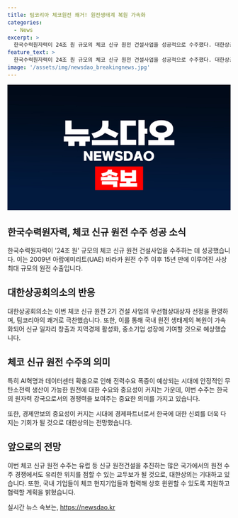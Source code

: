 ```yaml
---
title: 팀코리아 체코원전 쾌거! 원전생태계 복원 가속화
categories:
  - News
excerpt: >
  한국수력원자력이 24조 원 규모의 체코 신규 원전 건설사업을 성공적으로 수주했다. 대한상공회의소는 이에 환영의 뜻을 전하며, 한국 기술력과 정부의 외교노력이 빚어낸 팀코리아의 쾌거로 평가했다. 또한, 이번 수주를 통해 국내 원전 생태계 복원이 가속화되어 신규 일자리 창출, 지역경제 활성화, 협력 중소기업 성장에 기여할 것으로 기대하고 있다. 
feature_text: >
  한국수력원자력이 24조 원 규모의 체코 신규 원전 건설사업을 성공적으로 수주했다. 대한상공회의소는 이에 환영의 뜻을 전하며, 한국 기술력과 정부의 외교노력이 빚어낸 팀코리아의 쾌거로 평가했다. 또한, 이번 수주를 통해 국내 원전 생태계 복원이 가속화되어 신규 일자리 창출, 지역경제 활성화, 협력 중소기업 성장에 기여할 것으로 기대하고 있다. 
image: '/assets/img/newsdao_breakingnews.jpg'
---
```


<p><img src="/assets/img/newsdao_breakingnews.jpg" alt="implanttips 속보" /></p>

<h2 data-ke-size="size26">한국수력원자력, 체코 신규 원전 수주 성공 소식</h2>

<p data-ke-size="size16">한국수력원자력이 '24조 원' 규모의 체코 신규 원전 건설사업을 수주하는 데 성공했습니다. 이는 2009년 아랍에미리트(UAE) 바라카 원전 수주 이후 15년 만에 이루어진 사상 최대 규모의 원전 수출입니다.</p>

<h2 data-ke-size="size24">대한상공회의소의 반응</h2>

<p data-ke-size="size16">대한상공회의소는 이번 체코 신규 원전 2기 건설 사업의 우선협상대상자 선정을 환영하며, 팀코리아의 쾌거로 극찬했습니다. 또한, 이를 통해 국내 원전 생태계의 복원이 가속화되어 신규 일자리 창출과 지역경제 활성화, 중소기업 성장에 기여할 것으로 예상했습니다.</p>

<h2 data-ke-size="size24">체코 신규 원전 수주의 의미</h2>

<p data-ke-size="size16">특히 AI혁명과 데이터센터 확충으로 인해 전력수요 폭증이 예상되는 시대에 안정적인 무탄소전력 생산이 가능한 원전에 대한 수요와 중요성이 커지는 가운데, 이번 수주는 한국의 원자력 강국으로서의 경쟁력을 보여주는 중요한 의미를 가지고 있습니다.</p>

<p data-ke-size="size16">또한, 경제안보의 중요성이 커지는 시대에 경제파트너로서 한국에 대한 신뢰를 더욱 다지는 기회가 될 것으로 대한상의는 전망했습니다.</p>

<h2 data-ke-size="size24">앞으로의 전망</h2>

<p data-ke-size="size16">이번 체코 신규 원전 수주는 유럽 등 신규 원전건설을 추진하는 많은 국가에서의 원전 수주 경쟁에서도 유리한 위치를 점할 수 있는 교두보가 될 것으로, 대한상의는 기대하고 있습니다. 또한, 국내 기업들이 체코 현지기업들과 협력해 상호 윈윈할 수 있도록 지원하고 협력할 계획을 밝혔습니다.</p>
실시간 뉴스 속보는, <a href="https://newsdao.kr" rel="dofollow">https://newsdao.kr</a>


